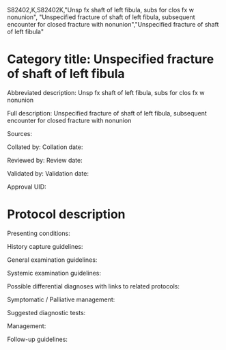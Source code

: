S82402,K,S82402K,"Unsp fx shaft of left fibula, subs for clos fx w nonunion", "Unspecified fracture of shaft of left fibula, subsequent encounter for closed fracture with nonunion","Unspecified fracture of shaft of left fibula"
# Category title: Unspecified fracture of shaft of left fibula

Abbreviated description: Unsp fx shaft of left fibula, subs for clos fx w nonunion

Full description: Unspecified fracture of shaft of left fibula, subsequent encounter for closed fracture with nonunion

Sources:

Collated by:
Collation date:

Reviewed by:
Review date:

Validated by:
Validation date:

Approval UID:

# Protocol description

Presenting conditions:

History capture guidelines:

General examination guidelines:

Systemic examination guidelines:

Possible differential diagnoses with links to related protocols:

Symptomatic / Palliative management:

Suggested diagnostic tests:

Management:

Follow-up guidelines:
